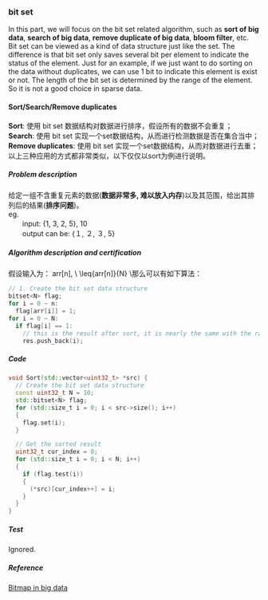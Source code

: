 ### bit set

In this part, we will focus on the bit set related algorithm, such as **sort of big data**, **search of big data**, **remove duplicate of big data**, **bloom filter**, etc.  
Bit set can be viewed as a kind of data structure just like the set. The difference is that bit set only saves several bit per element to indicate the status of the element. Just for an example, if we just want to do sorting on the data without duplicates, we can use 1 bit to indicate this element is exist or not. The length of the bit set is determined by the range of the element. So it is not a good choice in sparse data.

#### Sort/Search/Remove duplicates

  **Sort**: 使用 bit set 数据结构对数据进行排序，假设所有的数据不会重复；
  **Search**: 使用 bit set 实现一个set数据结构，从而进行检测数据是否在集合当中；
  **Remove duplicates**: 使用 bit set 实现一个set数据结构，从而对数据进行去重；
  以上三种应用的方式都非常类似，以下仅仅以sort为例进行说明。

##### Problem description

给定一组不含重复元素的数据(**数据非常多, 难以放入内存**)以及其范围，给出其排列后的结果(**排序问题**)。  
eg.  
　　input: {1, 3, 2, 5}, 10   
　　output can be: {１, ２, ３, 5}

##### Algorithm description and certification

假设输入为： arr[n], \\ \leq{arr[n]}{N} \\那么可以有如下算法：

  ```cpp
  // 1. Create the bit set data structure
  bitset<N> flag;
  for i = 0 ~ n:
    flag[arr[i]] = 1;
  for i = 0 ~ N:
    if flag[i] == 1:
      // this is the result after sort, it is nearly the same with the radix sort
      res.push_back(i);
  ```

##### Code

```cpp
void Sort(std::vector<uint32_t> *src) {
  // Create the bit set data structure
  const uint32_t N = 10;
  std::bitset<N> flag;
  for (std::size_t i = 0; i < src->size(); i++)
  {
    flag.set(i);
  }

  // Get the sorted result
  uint32_t cur_index = 0;
  for (std::size_t i = 0; i < N; i++)
  {
    if (flag.test(i))
    {
      (*src)[cur_index++] = i;
    }
  }
}

```

##### Test

Ignored.

##### Reference

[Bitmap in big data](https://www.cnblogs.com/yangjiannr/p/da-shu-ju-chu-libitmap.html)

